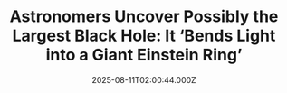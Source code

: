 ---
title: "Astronomers Uncover Possibly the Largest Black Hole: It ‘Bends Light into a Giant Einstein Ring’"
date: 2025-08-11T02:00:44.000Z
category: Human Kindness
externalLink: "https://www.goodnewsnetwork.org/astronomers-uncover-possibly-the-largest-black-hole-it-bends-light-into-a-giant-einstein-ring/"
image: ""
excerpt: "It may be the most massive black hole ever found. 36 billion times larger than the mass of our Sun, it was previously hidden from astronomers while existing at the heart of the Cosmic Horseshoe galaxy, previously photographed by space telescopes. The giant space phenomenon bends light into a perfect Einstein ring and “whips nearby […] The post Astronomers Uncover…"
---